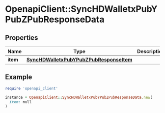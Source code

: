 # OpenapiClient::SyncHDWalletxPubYPubZPubResponseData

## Properties

| Name | Type | Description | Notes |
| ---- | ---- | ----------- | ----- |
| **item** | [**SyncHDWalletxPubYPubZPubResponseItem**](SyncHDWalletxPubYPubZPubResponseItem.md) |  |  |

## Example

```ruby
require 'openapi_client'

instance = OpenapiClient::SyncHDWalletxPubYPubZPubResponseData.new(
  item: null
)
```

